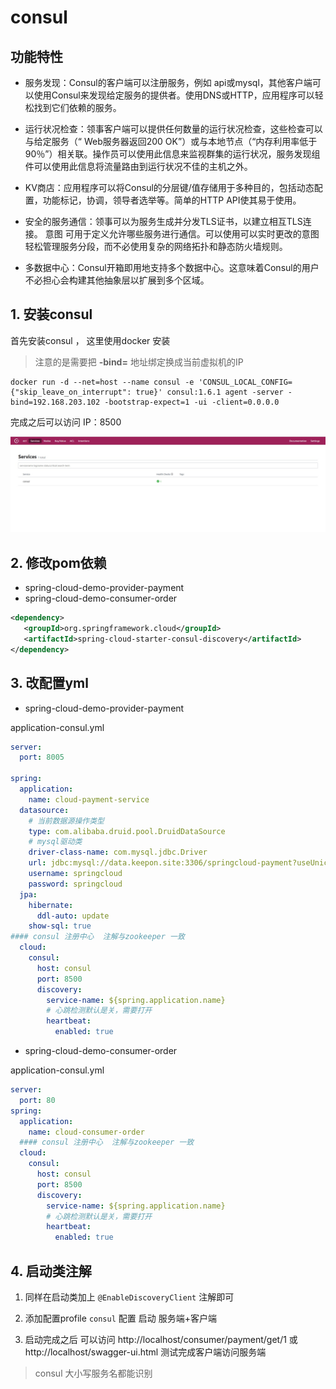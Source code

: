 
# consul 

## 功能特性
- 服务发现：Consul的客户端可以注册服务，例如 api或mysql，其他客户端可以使用Consul来发现给定服务的提供者。使用DNS或HTTP，应用程序可以轻松找到它们依赖的服务。

- 运行状况检查：领事客户端可以提供任何数量的运行状况检查，这些检查可以与给定服务（“ Web服务器返回200 OK”）或与本地节点（“内存利用率低于90％”）相关联。操作员可以使用此信息来监视群集的运行状况，服务发现组件可以使用此信息将流量路由到运行状况不佳的主机之外。

- KV商店：应用程序可以将Consul的分层键/值存储用于多种目的，包括动态配置，功能标记，协调，领导者选举等。简单的HTTP API使其易于使用。

- 安全的服务通信：领事可以为服务生成并分发TLS证书，以建立相互TLS连接。 意图 可用于定义允许哪些服务进行通信。可以使用可以实时更改的意图轻松管理服务分段，而不必使用复杂的网络拓扑和静态防火墙规则。

- 多数据中心：Consul开箱即用地支持多个数据中心。这意味着Consul的用户不必担心会构建其他抽象层以扩展到多个区域。


## 1. 安装consul 

首先安装consul ， 这里使用docker 安装

> 注意的是需要把 **-bind=** 地址绑定换成当前虚拟机的IP 

```shell script
docker run -d --net=host --name consul -e 'CONSUL_LOCAL_CONFIG={"skip_leave_on_interrupt": true}' consul:1.6.1 agent -server -bind=192.168.203.102 -bootstrap-expect=1 -ui -client=0.0.0.0
```

完成之后可以访问 IP：8500 

![成功后的图形界面](img/consul-dashboard.jpg)


## 2. 修改pom依赖

- spring-cloud-demo-provider-payment
- spring-cloud-demo-consumer-order

```xml
<dependency>
   <groupId>org.springframework.cloud</groupId>
   <artifactId>spring-cloud-starter-consul-discovery</artifactId>
</dependency>
```


## 3. 改配置yml

- spring-cloud-demo-provider-payment

application-consul.yml

```yaml
server:
  port: 8005

spring:
  application:
    name: cloud-payment-service
  datasource:
    # 当前数据源操作类型
    type: com.alibaba.druid.pool.DruidDataSource
    # mysql驱动类
    driver-class-name: com.mysql.jdbc.Driver
    url: jdbc:mysql://data.keepon.site:3306/springcloud-payment?useUnicode=true&characterEncoding=UTF-8&useSSL=false&serverTimezone=GMT%2B8
    username: springcloud
    password: springcloud
  jpa:
    hibernate:
      ddl-auto: update
    show-sql: true
#### consul 注册中心  注解与zookeeper 一致
  cloud:
    consul:
      host: consul
      port: 8500
      discovery:
        service-name: ${spring.application.name}
        # 心跳检测默认是关，需要打开
        heartbeat:
          enabled: true
```

- spring-cloud-demo-consumer-order

application-consul.yml

```yaml
server:
  port: 80
spring:
  application:
    name: cloud-consumer-order
  #### consul 注册中心  注解与zookeeper 一致
  cloud:
    consul:
      host: consul
      port: 8500
      discovery:
        service-name: ${spring.application.name}
        # 心跳检测默认是关，需要打开
        heartbeat:
          enabled: true
```

## 4. 启动类注解

1. 同样在启动类加上 `@EnableDiscoveryClient` 注解即可

2. 添加配置profile `consul` 配置 启动 服务端+客户端

3. 启动完成之后 可以访问 http://localhost/consumer/payment/get/1 或 http://localhost/swagger-ui.html 测试完成客户端访问服务端

> consul 大小写服务名都能识别


